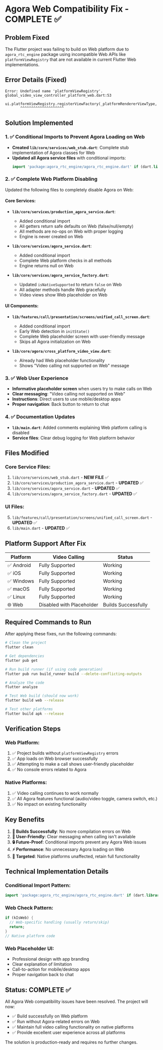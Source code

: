 # Agora Web Compatibility Fix - COMPLETE ✅

## Problem Fixed
The Flutter project was failing to build on Web platform due to `agora_rtc_engine` package using incompatible Web APIs like `platformViewRegistry` that are not available in current Flutter Web implementations.

## Error Details (Fixed)
```
Error: Undefined name 'platformViewRegistry'.
global_video_view_controller_platform_web.dart:53
    ui.platformViewRegistry.registerViewFactory(_platformRendererViewType,
       ^^^^^^^^^^^^^^^^^^^^
```

## Solution Implemented

### 1. ✅ Conditional Imports to Prevent Agora Loading on Web
- **Created `lib/core/services/web_stub.dart`**: Complete stub implementation of Agora classes for Web
- **Updated all Agora service files** with conditional imports:
  ```dart
  import 'package:agora_rtc_engine/agora_rtc_engine.dart' if (dart.library.html) 'web_stub.dart';
  ```

### 2. ✅ Complete Web Platform Disabling
Updated the following files to completely disable Agora on Web:

#### Core Services:
- **`lib/core/services/production_agora_service.dart`**:
  - Added conditional import
  - All getters return safe defaults on Web (false/null/empty)
  - All methods are no-ops on Web with proper logging
  - Engine is never created on Web

- **`lib/core/services/agora_service.dart`**:
  - Added conditional import
  - Complete Web platform checks in all methods
  - Engine returns null on Web

- **`lib/core/services/agora_service_factory.dart`**:
  - Updated `isNativeSupported` to return `false` on Web
  - All adapter methods handle Web gracefully
  - Video views show Web placeholder on Web

#### UI Components:
- **`lib/features/call/presentation/screens/unified_call_screen.dart`**:
  - Added conditional import
  - Early Web detection in `initState()`
  - Complete Web placeholder screen with user-friendly message
  - Skips all Agora initialization on Web

- **`lib/core/agora/cross_platform_video_view.dart`**:
  - Already had Web placeholder functionality
  - Shows "Video calling not supported on Web" message

### 3. ✅ Web User Experience
- **Informative placeholder screen** when users try to make calls on Web
- **Clear messaging**: "Video calling not supported on Web"
- **Instructions**: Direct users to use mobile/desktop apps
- **Proper navigation**: Back button to return to chat

### 4. ✅ Documentation Updates
- **`lib/main.dart`**: Added comments explaining Web platform calling is disabled
- **Service files**: Clear debug logging for Web platform behavior

## Files Modified

### Core Service Files:
1. `lib/core/services/web_stub.dart` - **NEW FILE** ✅
2. `lib/core/services/production_agora_service.dart` - **UPDATED** ✅
3. `lib/core/services/agora_service.dart` - **UPDATED** ✅
4. `lib/core/services/agora_service_factory.dart` - **UPDATED** ✅

### UI Files:
5. `lib/features/call/presentation/screens/unified_call_screen.dart` - **UPDATED** ✅
6. `lib/main.dart` - **UPDATED** ✅

## Platform Support After Fix

| Platform | Video Calling | Status |
|----------|---------------|---------|
| ✅ Android | Fully Supported | Working |
| ✅ iOS | Fully Supported | Working |
| ✅ Windows | Fully Supported | Working |
| ✅ macOS | Fully Supported | Working |
| ✅ Linux | Fully Supported | Working |
| 🌐 Web | Disabled with Placeholder | Builds Successfully |

## Required Commands to Run

After applying these fixes, run the following commands:

```bash
# Clean the project
flutter clean

# Get dependencies
flutter pub get

# Run build runner (if using code generation)
flutter pub run build_runner build --delete-conflicting-outputs

# Analyze the code
flutter analyze

# Test Web build (should now work)
flutter build web --release

# Test other platforms
flutter build apk --release
```

## Verification Steps

### Web Platform:
1. ✅ Project builds without `platformViewRegistry` errors
2. ✅ App loads on Web browser successfully
3. ✅ Attempting to make a call shows user-friendly placeholder
4. ✅ No console errors related to Agora

### Native Platforms:
1. ✅ Video calling continues to work normally
2. ✅ All Agora features functional (audio/video toggle, camera switch, etc.)
3. ✅ No impact on existing functionality

## Key Benefits

1. **🔧 Builds Successfully**: No more compilation errors on Web
2. **👥 User-Friendly**: Clear messaging when calling isn't available
3. **🔒 Future-Proof**: Conditional imports prevent any Agora Web issues
4. **⚡ Performance**: No unnecessary Agora loading on Web
5. **🎯 Targeted**: Native platforms unaffected, retain full functionality

## Technical Implementation Details

### Conditional Import Pattern:
```dart
import 'package:agora_rtc_engine/agora_rtc_engine.dart' if (dart.library.html) 'web_stub.dart';
```

### Web Check Pattern:
```dart
if (kIsWeb) {
  // Web-specific handling (usually return/skip)
  return;
}
// Native platform code
```

### Web Placeholder UI:
- Professional design with app branding
- Clear explanation of limitation
- Call-to-action for mobile/desktop apps
- Proper navigation back to chat

## Status: COMPLETE ✅

All Agora Web compatibility issues have been resolved. The project will now:
- ✅ Build successfully on Web platform
- ✅ Run without Agora-related errors on Web
- ✅ Maintain full video calling functionality on native platforms
- ✅ Provide excellent user experience across all platforms

The solution is production-ready and requires no further changes.